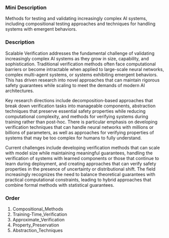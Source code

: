 ### Mini Description

Methods for testing and validating increasingly complex AI systems, including compositional testing approaches and techniques for handling systems with emergent behaviors.

### Description

Scalable Verification addresses the fundamental challenge of validating increasingly complex AI systems as they grow in size, capability, and sophistication. Traditional verification methods often face computational barriers or become intractable when applied to large-scale neural networks, complex multi-agent systems, or systems exhibiting emergent behaviors. This has driven research into novel approaches that can maintain rigorous safety guarantees while scaling to meet the demands of modern AI architectures.

Key research directions include decomposition-based approaches that break down verification tasks into manageable components, abstraction techniques that preserve essential safety properties while reducing computational complexity, and methods for verifying systems during training rather than post-hoc. There is particular emphasis on developing verification techniques that can handle neural networks with millions or billions of parameters, as well as approaches for verifying properties of systems that may be too complex for humans to fully understand.

Current challenges include developing verification methods that can scale with model size while maintaining meaningful guarantees, handling the verification of systems with learned components or those that continue to learn during deployment, and creating approaches that can verify safety properties in the presence of uncertainty or distributional shift. The field increasingly recognizes the need to balance theoretical guarantees with practical computational constraints, leading to hybrid approaches that combine formal methods with statistical guarantees.

### Order

1. Compositional_Methods
2. Training-Time_Verification
3. Approximate_Verification
4. Property_Preservation
5. Abstraction_Techniques

